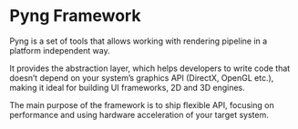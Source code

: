 # Pyng Framework
Pyng is a set of tools that allows working with rendering pipeline in a platform independent way.

It provides the abstraction layer, which helps developers to write code that doesn’t depend on your system’s graphics API (DirectX, OpenGL etc.), making it ideal for building UI frameworks, 2D and 3D engines.

The main purpose of the framework is to ship flexible API, focusing on performance and using hardware acceleration of your target system.
